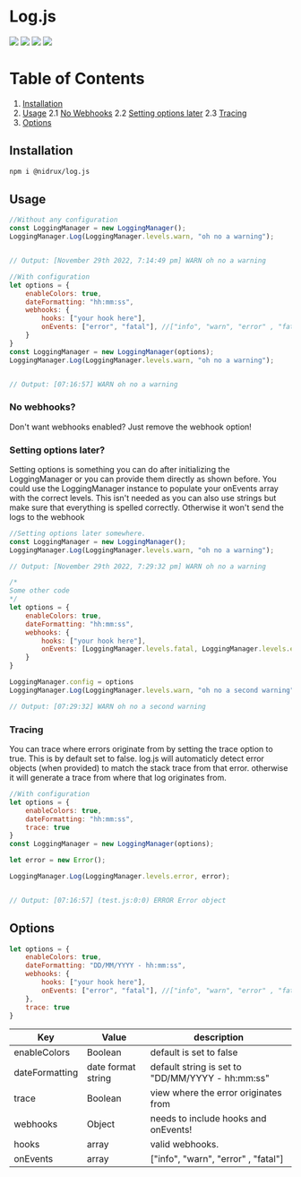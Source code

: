 # Log.js

<img src="https://img.shields.io/bundlephobia/min/@nidrux/log.js">
<img src="https://img.shields.io/github/v/release/Nidrux/log.js">
<img src="https://img.shields.io/github/license/Nidrux/log.js">
<img src="https://img.shields.io/snyk/vulnerabilities/github/Nidrux/log.js">

# Table of Contents
1. [Installation](#installation)
2. [Usage](#usage)
    2.1 [No Webhooks](#no-webhooks)
    2.2 [Setting options later](#setting-options-later)
    2.3 [Tracing](#tracing)
3. [Options](#options)

## Installation

```bash
npm i @nidrux/log.js
```


## Usage

```js
//Without any configuration
const LoggingManager = new LoggingManager();
LoggingManager.Log(LoggingManager.levels.warn, "oh no a warning");


// Output: [November 29th 2022, 7:14:49 pm] WARN oh no a warning

```
```js
//With configuration
let options = {
    enableColors: true,
    dateFormatting: "hh:mm:ss",
    webhooks: {
        hooks: ["your hook here"],
        onEvents: ["error", "fatal"], //["info", "warn", "error" , "fatal"]
    }
}
const LoggingManager = new LoggingManager(options);
LoggingManager.Log(LoggingManager.levels.warn, "oh no a warning");


// Output: [07:16:57] WARN oh no a warning

```

### No webhooks?
Don't want webhooks enabled? Just remove the webhook option!
### Setting options later?
Setting options is something you can do after initializing the LoggingManager or you can provide them directly as shown before. You could use the LoggingManager instance to populate your onEvents array with the correct levels. This isn't needed as you can also use strings but make sure that everything is spelled correctly. Otherwise it won't send the logs to the webhook

```js
//Setting options later somewhere.
const LoggingManager = new LoggingManager();
LoggingManager.Log(LoggingManager.levels.warn, "oh no a warning");

// Output: [November 29th 2022, 7:29:32 pm] WARN oh no a warning

/*
Some other code
*/
let options = {
    enableColors: true,
    dateFormatting: "hh:mm:ss",
    webhooks: {
        hooks: ["your hook here"],
        onEvents: [LoggingManager.levels.fatal, LoggingManager.levels.error], //["info", "warn", "error" , "fatal"]
    }
}

LoggingManager.config = options
LoggingManager.Log(LoggingManager.levels.warn, "oh no a second warning");

// Output: [07:29:32] WARN oh no a second warning
```

### Tracing

You can trace where errors originate from by setting the trace option to true. This is by default set to false. log.js will automaticly detect error objects (when provided) to match the stack trace from that error. otherwise it will generate a trace from where that log originates from.
```js
//With configuration
let options = {
    enableColors: true,
    dateFormatting: "hh:mm:ss",
    trace: true
}
const LoggingManager = new LoggingManager(options);

let error = new Error();

LoggingManager.Log(LoggingManager.levels.error, error);


// Output: [07:16:57] (test.js:0:0) ERROR Error object
```
## Options 
```js
let options = {
    enableColors: true,
    dateFormatting: "DD/MM/YYYY - hh:mm:ss",
    webhooks: {
        hooks: ["your hook here"],
        onEvents: ["error", "fatal"], //["info", "warn", "error" , "fatal"]
    },
    trace: true
}
```
|  Key | Value  | description|
|---|---|---|
| enableColors | Boolean  | default is set to false|
| dateFormatting | date format string  | default string is set to "DD/MM/YYYY - hh:mm:ss"|
| trace | Boolean | view where the error originates from|
| webhooks | Object  | needs to include hooks and onEvents! |
| hooks | array  | valid webhooks. |
| onEvents| array  | ["info", "warn", "error" , "fatal"] |




